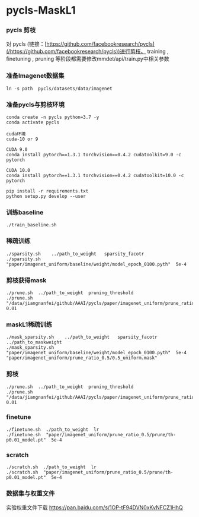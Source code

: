 # pycls-MaskL1





### pycls 剪枝
对 pycls (链接：[https://github.com/facebookresearch/pycls](/https://github.com/facebookresearch/pycls))进行剪枝。
training , finetuning , pruning 等阶段都需要修改mmdet/api/train.py中相关参数


### 准备Imagenet数据集
```
ln -s path  pycls/datasets/data/imagenet
```


### 准备pycls与剪枝环境
```
conda create -n pycls python=3.7 -y
conda activate pycls

cuda环境
cuda-10 or 9

CUDA 9.0
conda install pytorch==1.3.1 torchvision==0.4.2 cudatoolkit=9.0 -c pytorch

CUDA 10.0
conda install pytorch==1.3.1 torchvision==0.4.2 cudatoolkit=10.0 -c pytorch

pip install -r requirements.txt
python setup.py develop --user
```




### 训练baseline
```
./train_baseline.sh
```

### 稀疏训练

```
./sparsity.sh    ../path_to_weight   sparsity_facotr   
./sparsity.sh  "paper/imagenet_uniform/baseline/weight/model_epoch_0100.pyth"  5e-4  
```
### 剪枝获得mask

```
./prune.sh  ../path_to_weight  pruning_threshold
./prune.sh  "/data/jiangnanfei/github/AAAI/pycls/paper/imagenet_uniform/prune_ratio_0.5/model_epoch_0100.pyth"  0.01
```

### maskL1稀疏训练

```
./mask_sparsity.sh    ../path_to_weight   sparsity_facotr   ../path_to_maskweight
./mask_sparsity.sh  "paper/imagenet_uniform/baseline/weight/model_epoch_0100.pyth"  5e-4  "paper/imagenet_uniform/prune_ratio_0.5/0.5_uniform.mask"
```

### 剪枝

```
./prune.sh  ../path_to_weight  pruning_threshold
./prune.sh  "/data/jiangnanfei/github/AAAI/pycls/paper/imagenet_uniform/prune_ratio_0.5/model_epoch_0100.pyth"  0.01
```

### finetune

```
./finetune.sh  ./path_to_weight  lr
./finetune.sh  "paper/imagenet_uniform/prune_ratio_0.5/prune/th-p0.01_model.pt"  5e-4
```

### scratch

```
./scratch.sh  ./path_to_weight  lr
./scratch.sh  "paper/imagenet_uniform/prune_ratio_0.5/prune/th-p0.01_model.pt"  5e-4
```
### 数据集与权重文件
实验权重文件下载 https://pan.baidu.com/s/1OP-tF94DVN0xKvNFCZ1HhQ   

